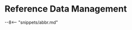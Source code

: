 <!-- SPDX-License-Identifier: CC-BY-4.0 -->
<!-- Copyright Contributors to the ODPi Egeria project 2020. -->

# Reference Data Management

--8<-- "snippets/abbr.md"